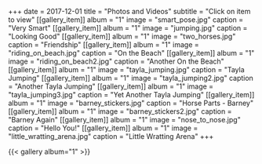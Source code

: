 +++
date = 2017-12-01
title = "Photos and Videos"
subtitle = "Click on item to view"
[[gallery_item]]
album = "1"
image = "smart_pose.jpg"
caption = "Very Smart"
[[gallery_item]]
album = "1"
image = "jumping.jpg"
caption = "Looking Good"
[[gallery_item]]
album = "1"
image = "two_horses.jpg"
caption = "Friendship"
[[gallery_item]]
album = "1"
image = "riding_on_beach.jpg"
caption = "On the Beach"
[[gallery_item]]
album = "1"
image = "riding_on_beach2.jpg"
caption = "Another On the Beach"
[[gallery_item]]
album = "1"
image = "tayla_jumping.jpg"
caption = "Tayla Jumping"
[[gallery_item]]
album = "1"
image = "tayla_jumping2.jpg"
caption = "Another Tayla Jumping"
[[gallery_item]]
album = "1"
image = "tayla_jumping3.jpg"
caption = "Yet Another Tayla Jumping"
[[gallery_item]]
album = "1"
image = "barney_stickers.jpg"
caption = "Horse Parts - Barney"
[[gallery_item]]
album = "1"
image = "barney_stickers2.jpg"
caption = "Barney Again"
[[gallery_item]]
album = "1"
image = "nose_to_nose.jpg"
caption = "Hello You!"
[[gallery_item]]
album = "1"
image = "little_wratting_arena.jpg"
caption = "Little Wratting Arena"
+++

{{< gallery album="1" >}}
